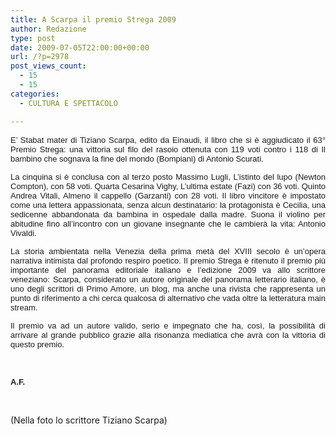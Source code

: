 ```yaml
---
title: A Scarpa il premio Strega 2009
author: Redazione
type: post
date: 2009-07-05T22:00:00+00:00
url: /?p=2978
post_views_count:
  - 15
  - 15
categories:
  - CULTURA E SPETTACOLO

---
```

<p align="justify" style="margin&#45;bottom: 0cm">
  <font face="Tahoma, sans&#45;serif"><font size="2">E&#8217; Stabat mater di Tiziano Scarpa, edito da Einaudi, il libro che si &egrave; aggiudicato il 63&deg; Premio Strega: una vittoria sul filo del rasoio ottenuta con 119 voti contro i 118 di Il bambino che sognava la fine del mondo (Bompiani) di Antonio Scurati. </font></font>
</p>

<p align="justify" style="margin&#45;bottom: 0cm">
  <font face="Tahoma, sans&#45;serif"><font size="2">La cinquina si &egrave; conclusa con al terzo posto Massimo Lugli, L&rsquo;istinto del lupo (Newton Compton), con 58 voti. Quarta Cesarina Vighy, L&rsquo;ultima estate (Fazi) con 36 voti. Quinto Andrea Vitali, Almeno il cappello (Garzanti) con 28 voti. Il libro vincitore &egrave; impostato come una lettera appassionata, senza alcun destinatario: la protagonista &egrave; Cecilia, una sedicenne abbandonata da bambina in ospedale dalla madre. Suona il violino per abitudine fino all&rsquo;incontro con un giovane insegnante che le cambier&agrave; la vita: Antonio Vivaldi. </font></font>
</p>

<p align="justify" style="margin&#45;bottom: 0cm">
  <font face="Tahoma, sans&#45;serif"><font size="2">La storia ambientata nella Venezia della prima met&agrave; del XVIII secolo &egrave; un&#8217;opera narrativa intimista dal profondo respiro poetico. Il premio Strega &egrave; ritenuto il premio pi&ugrave; importante del panorama editoriale italiano e l&rsquo;edizione 2009 va allo scrittore veneziano: Scarpa, considerato un autore originale del panorama letterario italiano, &egrave; uno degli scrittori di Primo Amore, un blog, ma anche una rivista che rappresenta un punto di riferimento a chi cerca qualcosa di alternativo che vada oltre la letteratura main stream. </font></font>
</p>

<p align="justify" style="margin&#45;bottom: 0cm">
  <font face="Tahoma, sans&#45;serif"><font size="2">Il premio va ad un autore valido, serio e impegnato che ha, cos&igrave;, la possibilit&agrave; di arrivare al grande pubblico grazie alla risonanza mediatica che avr&agrave; con la vittoria di questo premio. </font></font>
</p>

<p align="justify" style="margin&#45;bottom: 0cm">
  &nbsp;
</p>

<p align="justify" style="margin&#45;bottom: 0cm">
  <font face="Tahoma, sans&#45;serif"><font size="2"><strong>A.F.</strong></font></font>
</p>

<p align="justify" style="margin&#45;bottom: 0cm">
  &nbsp;
</p>

<p align="justify" style="margin&#45;bottom: 0cm">
  (Nella foto lo scrittore Tiziano Scarpa)
</p>